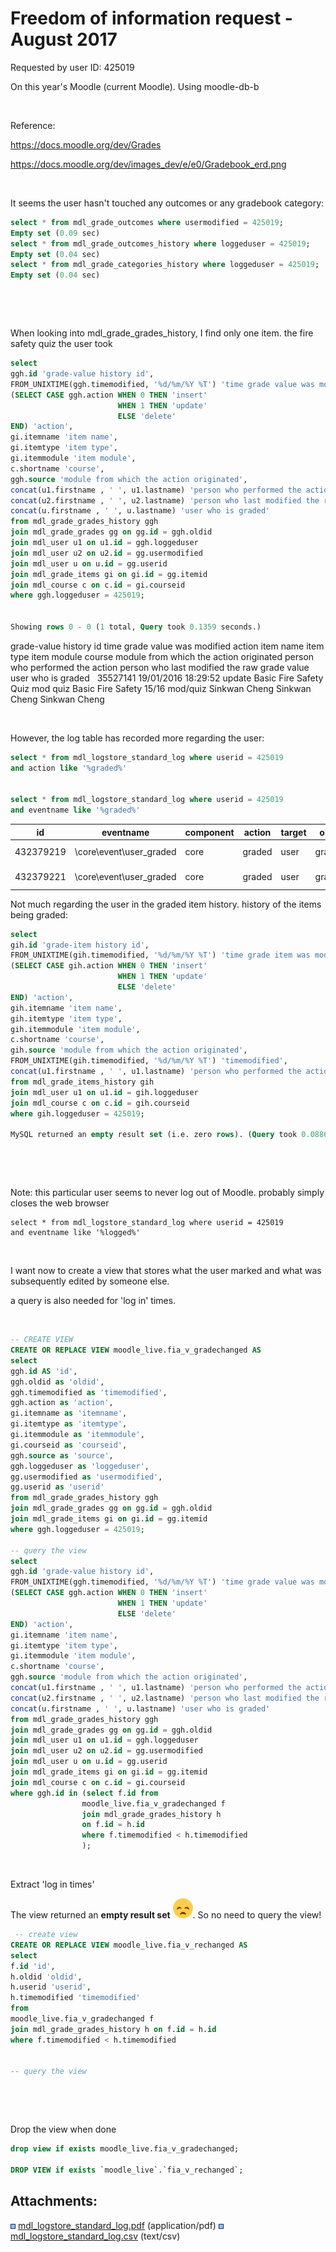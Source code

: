 # Freedom of information request - August 2017

Requested by user ID: 425019

On this year's Moodle (current Moodle). Using moodle-db-b

 

Reference:

<https://docs.moodle.org/dev/Grades>

<https://docs.moodle.org/dev/images_dev/e/e0/Gradebook_erd.png>

 

It seems the user hasn't touched any outcomes or any gradebook category:

``` sql
select * from mdl_grade_outcomes where usermodified = 425019;
Empty set (0.09 sec)
select * from mdl_grade_outcomes_history where loggeduser = 425019;
Empty set (0.04 sec)
select * from mdl_grade_categories_history where loggeduser = 425019;
Empty set (0.04 sec)
```

 

 

When looking into mdl\_grade\_grades\_history, I find only one item. the fire safety quiz the user took

``` sql
select 
ggh.id 'grade-value history id',
FROM_UNIXTIME(ggh.timemodified, '%d/%m/%Y %T') 'time grade value was modified',
(SELECT CASE ggh.action WHEN 0 THEN 'insert'
                        WHEN 1 THEN 'update'
                        ELSE 'delete'
END) 'action',
gi.itemname 'item name',
gi.itemtype 'item type',
gi.itemmodule 'item module',
c.shortname 'course',
ggh.source 'module from which the action originated',
concat(u1.firstname , ' ', u1.lastname) 'person who performed the action',
concat(u2.firstname , ' ', u2.lastname) 'person who last modified the raw grade value',
concat(u.firstname , ' ', u.lastname) 'user who is graded'
from mdl_grade_grades_history ggh
join mdl_grade_grades gg on gg.id = ggh.oldid
join mdl_user u1 on u1.id = ggh.loggeduser 
join mdl_user u2 on u2.id = gg.usermodified 
join mdl_user u on u.id = gg.userid 
join mdl_grade_items gi on gi.id = gg.itemid
join mdl_course c on c.id = gi.courseid
where ggh.loggeduser = 425019;


Showing rows 0 - 0 (1 total, Query took 0.1359 seconds.)
```

grade-value history id
time grade value was modified
action
item name
item type
item module
course
module from which the action originated
person who performed the action
person who last modified the raw grade value
user who is graded
 
35527141
19/01/2016 18:29:52
update
Basic Fire Safety Quiz
mod
quiz
Basic Fire Safety 15/16
mod/quiz
Sinkwan Cheng
Sinkwan Cheng
Sinkwan Cheng

 

However, the log table has recorded more regarding the user:

``` sql
select * from mdl_logstore_standard_log where userid = 425019
and action like '%graded%'


select * from mdl_logstore_standard_log where userid = 425019
and eventname like '%graded%'
```

| id        | eventname                   | component | action | target | objecttable   | objectid | crud | edulevel | contextid | contextlevel | contextinstanceid | userid | courseid | relateduserid | anonymous | other                                                 | timecreated | origin | ip        | realuserid |
|-----------|-----------------------------|-----------|--------|--------|---------------|----------|------|----------|-----------|--------------|-------------------|--------|----------|---------------|-----------|-------------------------------------------------------|-------------|--------|-----------|------------|
| 432379219 | \\core\\event\\user\_graded | core      | graded | user   | grade\_grades | 16821313 | u    | 1        | 2731945   | 50           | 29783             | 425019 | 29783    | 425019        | 0         | a:3:{s:6:"itemid";s:6:"234577";s:10:"overridden";b... | 1478429718  | web    | 10.55.0.2 | NULL       |
| 432379221 | \\core\\event\\user\_graded | core      | graded | user   | grade\_grades | 16821315 | u    | 1        | 2731945   | 50           | 29783             | 425019 | 29783    | 425019        | 0         | a:3:{s:6:"itemid";s:6:"234575";s:10:"overridden";b... | 1478429718  | web    | 10.55.0.2 | NULL       |

Not much regarding the user in the graded item history. history of the items being graded:

``` sql
select 
gih.id 'grade-item history id',
FROM_UNIXTIME(gih.timemodified, '%d/%m/%Y %T') 'time grade item was modified',
(SELECT CASE gih.action WHEN 0 THEN 'insert'
                        WHEN 1 THEN 'update'
                        ELSE 'delete'
END) 'action',
gih.itemname 'item name',
gih.itemtype 'item type',
gih.itemmodule 'item module',
c.shortname 'course',
gih.source 'module from which the action originated',
FROM_UNIXTIME(gih.timemodified, '%d/%m/%Y %T') 'timemodified',
concat(u1.firstname , ' ', u1.lastname) 'person who performed the action'
from mdl_grade_items_history gih 
join mdl_user u1 on u1.id = gih.loggeduser
join mdl_course c on c.id = gih.courseid
where gih.loggeduser = 425019;
 
MySQL returned an empty result set (i.e. zero rows). (Query took 0.0886 seconds.)
```

 

 

Note: this particular user seems to never log out of Moodle. probably simply closes the web browser

    select * from mdl_logstore_standard_log where userid = 425019
    and eventname like '%logged%'

 

I want now to create a view that stores what the user marked and what was subsequently edited by someone else.

a query is also needed for 'log in' times.

 

``` sql
-- CREATE VIEW
CREATE OR REPLACE VIEW moodle_live.fia_v_gradechanged AS 
select 
ggh.id AS 'id',
ggh.oldid as 'oldid',
ggh.timemodified as 'timemodified',
ggh.action as 'action',
gi.itemname as 'itemname',
gi.itemtype as 'itemtype',
gi.itemmodule as 'itemmodule',
gi.courseid as 'courseid',
ggh.source as 'source',
ggh.loggeduser as 'loggeduser',
gg.usermodified as 'usermodified',
gg.userid as 'userid'
from mdl_grade_grades_history ggh
join mdl_grade_grades gg on gg.id = ggh.oldid
join mdl_grade_items gi on gi.id = gg.itemid
where ggh.loggeduser = 425019;
 
-- query the view 
select 
ggh.id 'grade-value history id',
FROM_UNIXTIME(ggh.timemodified, '%d/%m/%Y %T') 'time grade value was modified',
(SELECT CASE ggh.action WHEN 0 THEN 'insert'
                        WHEN 1 THEN 'update'
                        ELSE 'delete'
END) 'action',
gi.itemname 'item name',
gi.itemtype 'item type',
gi.itemmodule 'item module',
c.shortname 'course',
ggh.source 'module from which the action originated',
concat(u1.firstname , ' ', u1.lastname) 'person who performed the action',
concat(u2.firstname , ' ', u2.lastname) 'person who last modified the raw grade value',
concat(u.firstname , ' ', u.lastname) 'user who is graded'
from mdl_grade_grades_history ggh
join mdl_grade_grades gg on gg.id = ggh.oldid
join mdl_user u1 on u1.id = ggh.loggeduser 
join mdl_user u2 on u2.id = gg.usermodified 
join mdl_user u on u.id = gg.userid 
join mdl_grade_items gi on gi.id = gg.itemid
join mdl_course c on c.id = gi.courseid
where ggh.id in (select f.id from 
                moodle_live.fia_v_gradechanged f 
                join mdl_grade_grades_history h
                on f.id = h.id
                where f.timemodified < h.timemodified
                );
```

 

Extract 'log in times'

The view returned an **empty result set** <img src="images/icons/emoticons/sad.svg" alt="(sad)" class="emoticon emoticon-sad" />. So no need to query the view!

``` sql
 -- create view
CREATE OR REPLACE VIEW moodle_live.fia_v_rechanged AS
select 
f.id 'id',
h.oldid 'oldid',
h.userid 'userid',
h.timemodified 'timemodified'
from 
moodle_live.fia_v_gradechanged f 
join mdl_grade_grades_history h on f.id = h.id
where f.timemodified < h.timemodified
 

-- query the view                
```

 

 

Drop the view when done

``` sql
drop view if exists moodle_live.fia_v_gradechanged;
 
DROP VIEW if exists `moodle_live`.`fia_v_rechanged`;
```

## Attachments:

<img src="images/icons/bullet_blue.gif" width="8" height="8" /> [mdl\_logstore\_standard\_log.pdf](attachments/70756910/70757036.pdf) (application/pdf)
<img src="images/icons/bullet_blue.gif" width="8" height="8" /> [mdl\_logstore\_standard\_log.csv](attachments/70756910/70757037.csv) (text/csv)

